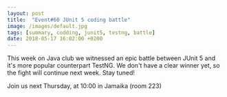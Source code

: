 ```yaml
---
layout: post
title:  "Event#60 JUnit 5 coding battle"
image: /images/default.jpg
tags: [summary, codding, junit5, testng, battle]
date: 2018-05-17 16:02:00 +0200
---
```


This week on Java club
we witnessed an epic battle between JUnit 5 and it's more popular counterpart TestNG. We don't have a clear winner yet, so the fight will continue next week. Stay tuned! []()

Join us next Thursday, at 10:00 in Jamaika (room 223)

